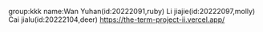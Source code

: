group:kkk name:Wan Yuhan(id:20222091,ruby) Li jiajie(id:20222097,molly) Cai jialu(id:20222104,deer) https://the-term-project-ii.vercel.app/
